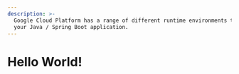 ```yaml
---
description: >-
  Google Cloud Platform has a range of different runtime environments to run
  your Java / Spring Boot application.
---
```


# Hello World!
